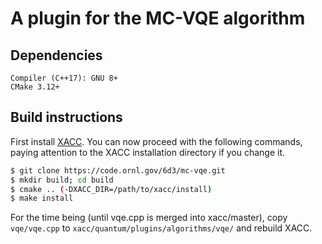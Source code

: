 # A plugin for the MC-VQE algorithm

## Dependencies
```
Compiler (C++17): GNU 8+
CMake 3.12+
```

## Build instructions
First install [XACC](https://github.com/eclipse/xacc). You can now proceed with the following commands, paying attention to the XACC installation directory if you change it.
```bash
$ git clone https://code.ornl.gov/6d3/mc-vqe.git
$ mkdir build; cd build
$ cmake .. (-DXACC_DIR=/path/to/xacc/install)
$ make install
```

For the time being (until vqe.cpp is merged into xacc/master), copy `vqe/vqe.cpp` to `xacc/quantum/plugins/algorithms/vqe/` and rebuild XACC.
